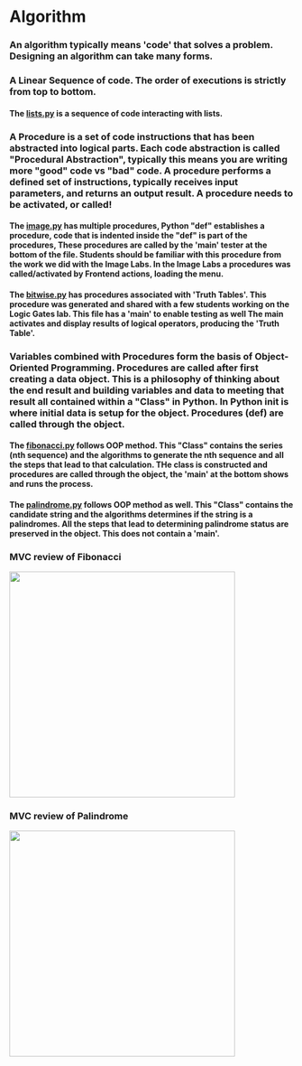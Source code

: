 # Algorithm
### An algorithm typically means 'code' that solves a problem.  Designing an algorithm can take many forms.
### A Linear Sequence of code.  The order of executions is strictly from top to bottom.
#### The [lists.py](https://github.com/nighthawkcoders/nighthawk_csp/blob/master/algorithm/lists.py) is a sequence of code interacting with lists.
### A Procedure is a set of code instructions that has been abstracted into logical parts.  Each code abstraction is called "Procedural Abstraction", typically this means you are writing more "good" code vs "bad" code.  A procedure performs a defined set of instructions, typically receives input parameters, and returns an output result.  A procedure needs to be activated, or called!
#### The [image.py](https://github.com/nighthawkcoders/nighthawk_csp/blob/master/algorithm/image.py) has multiple procedures, Python "def" establishes a procedure, code that is indented inside the "def" is part of the procedures, These procedures are called by the 'main' tester at the bottom of the file.  Students should be familiar with this procedure from the work we did with the  Image Labs.  In the Image Labs a procedures was called/activated by Frontend actions, loading the menu.
#### The [bitwise.py](https://github.com/nighthawkcoders/nighthawk_csp/blob/master/algorithm/bitwise.py) has procedures associated with 'Truth Tables'.  This procedure was generated and shared with a few students working on the Logic Gates lab.  This file has a 'main' to enable testing as well The main activates and display results of logical operators, producing the 'Truth Table'.
### Variables combined with Procedures form the basis of Object-Oriented Programming.  Procedures are called after first creating a data object.  This is a philosophy of thinking about the end result and building variables and data to meeting that result all contained within a "Class" in Python.   In Python __init__ is where initial data is setup for the object.  Procedures (def) are called through the object.
#### The [fibonacci.py](https://github.com/nighthawkcoders/nighthawk_csp/blob/master/algorithm/fibonacci.py) follows OOP method.  This "Class" contains the series (nth sequence) and the algorithms to generate the nth sequence and all the steps that lead to that calculation.  THe class is constructed and procedures are called through the object, the 'main' at the bottom shows and runs the process.
#### The [palindrome.py](https://github.com/nighthawkcoders/nighthawk_csp/blob/master/algorithm/palindrome.py) follows OOP method as well.  This "Class" contains the candidate string and the algorithms determines if the string is a palindromes.   All the steps that lead to determining palindrome status are preserved in the object.  This does not contain a 'main'.

### MVC review of Fibonacci
<img src="https://github.com/nighthawkcoders/nighthawk_csp/blob/master/algorithm/static/fibonacci.png" height="400" alt="">

### MVC review of Palindrome
<img src="https://github.com/nighthawkcoders/nighthawk_csp/blob/master/algorithm/static/palindrome.png" height="400" alt="">
